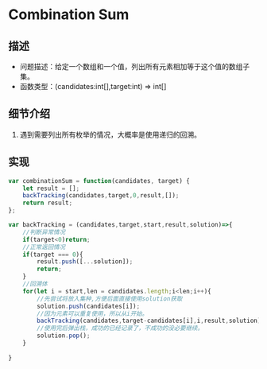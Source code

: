 # Combination Sum
## 描述
- 问题描述：给定一个数组和一个值，列出所有元素相加等于这个值的数组子集。
- 函数类型：(candidates:int[],target:int) => int[]
## 细节介绍
1. 遇到需要列出所有枚举的情况，大概率是使用递归的回溯。
## 实现
```javascript
var combinationSum = function(candidates, target) {
    let result = [];
    backTracking(candidates,target,0,result,[]);
    return result;    
};

var backTracking = (candidates,target,start,result,solution)=>{
    //判断异常情况
    if(target<0)return;
    //正常返回情况
    if(target === 0){
        result.push([...solution]);
        return;
    }
    //回溯体
    for(let i = start,len = candidates.length;i<len;i++){
        //先尝试将放入集种,方便后面直接使用solution获取
        solution.push(candidates[i]);
        //因为元素可以重复使用，所以从i开始。
        backTracking(candidates,target-candidates[i],i,result,solution);
        //使用完后弹出栈，成功的已经记录了，不成功的没必要继续。
        solution.pop();
    }    
    
}
```

